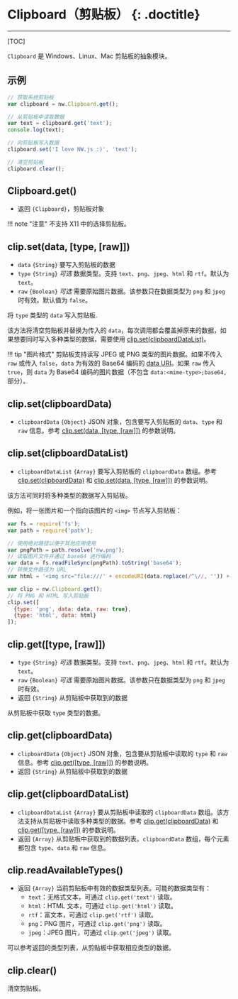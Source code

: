 # Clipboard（剪贴板） {: .doctitle}

---

[TOC]

`Clipboard` 是 Windows、Linux、Mac 剪贴板的抽象模块。

## 示例

```javascript
// 获取系统剪贴板
var clipboard = nw.Clipboard.get();

// 从剪贴板中读取数据
var text = clipboard.get('text');
console.log(text);

// 向剪贴板写入数据
clipboard.set('I love NW.js :)', 'text');

// 清空剪贴板
clipboard.clear();
```

## Clipboard.get()

* 返回 `{Clipboard}`，剪贴板对象

!!! note "注意"
    不支持 X11 中的选择剪贴板。

## clip.set(data, [type, [raw]])

* `data` `{String}` 要写入剪贴板的数据
* `type` `{String}` _可选_ 数据类型。支持 `text`、`png`、`jpeg`、`html` 和 `rtf`。默认为 `text`。
* `raw`  `{Boolean}` _可选_ 需要原始图片数据。该参数只在数据类型为 `png` 和 `jpeg` 时有效。默认值为 `false`。

将 `type` 类型的 `data` 写入剪贴板.

该方法将清空剪贴板并替换为传入的 `data`，每次调用都会覆盖掉原来的数据，如果想要同时写入多种类型的数据，需要使用 [clip.set(clipboardDataList)](#clipsetclipboarddatalist)。

!!! tip "图片格式"
    剪贴板支持读写 JPEG 或 PNG 类型的图片数据。如果不传入 `raw` 或传入 `false`，`data` 为有效的 Base64 编码的 [data URI](https://developer.mozilla.org/en-US/docs/Web/HTTP/data_URIs)。如果 `raw` 传入 `true`，则 `data` 为 Base64 编码的图片数据（不包含 `data:<mime-type>;base64,` 部分）。

## clip.set(clipboardData)

* `clipboardData` `{Object}` JSON 对象，包含要写入剪贴板的 `data`、`type` 和 `raw` 信息。参考 [clip.set(data, \[type, \[raw\]\])](#clipsetdata-type-raw) 的参数说明。

## clip.set(clipboardDataList)

* `clipboardDataList` `{Array}` 要写入剪贴板的 `clipboardData` 数组。参考 [clip.set(clipboardData)](#clipsetclipboarddata) 和 [clip.set(data, [type, [raw]])](#clipsetdata-type-raw) 的参数说明。

该方法可同时将多种类型的数据写入剪贴板。

例如，将一张图片和一个指向该图片的 `<img>` 节点写入剪贴板：

```javascript
var fs = require('fs');
var path = require('path');

// 使用绝对路径以便于其他应用使用
var pngPath = path.resolve('nw.png');
// 读取图片文件并通过 base64 进行编码
var data = fs.readFileSync(pngPath).toString('base64');
// 转换文件路径为 URL
var html = '<img src="file:///' + encodeURI(data.replace(/^\//, '')) + '">';

var clip = nw.Clipboard.get();
// 将 PNG 和 HTML 写入剪贴板
clip.set([
  {type: 'png', data: data, raw: true},
  {type: 'html', data: html}
]);
```

## clip.get([type, [raw]])

* `type` `{String}` _可选_ 数据类型。支持 `text`、`png`、`jpeg`、`html` 和 `rtf`。默认为 `text`。
* `raw`  `{Boolean}` _可选_ 需要原始图片数据。该参数只在数据类型为 `png` 和 `jpeg` 时有效。
* 返回 `{String}` 从剪贴板中获取到的数据

从剪贴板中获取 `type` 类型的数据。

## clip.get(clipboardData)

* `clipboardData` `{Object}` JSON 对象，包含要从剪贴板中读取的 `type` 和 `raw` 信息。参考 [clip.get([type, \[raw\]])](#clipgettype-raw) 的参数说明。
* 返回 `{String}` 从剪贴板中获取到的数据

## clip.get(clipboardDataList)

* `clipboardDataList` `{Array}` 要从剪贴板中读取的 `clipboardData` 数组。该方法支持从剪贴板中读取多种类型的数据。参考 [clip.get(clipboardData)](#clipgetclipboarddata) 和 [clip.get([type, [raw]])](#clipgettype-raw) 的参数说明。
* 返回 `{Array}` 从剪贴板中获取到的数据列表。`clipboardData` 数组，每个元素都包含 `type`、`data` 和 `raw` 信息。

## clip.readAvailableTypes()

* 返回 `{Array}` 当前剪贴板中有效的数据类型列表。可能的数据类型有：
    - `text`：无格式文本，可通过 `clip.get('text')` 读取。
    - `html`：HTML 文本，可通过 `clip.get('html')` 读取。 
    - `rtf`：富文本，可通过 `clip.get('rtf')` 读取。 
    - `png`：PNG 图片，可通过 `clip.get('png')` 读取。 
    - `jpeg`：JPEG 图片，可通过 `clip.get('jpeg')` 读取。 

可以参考返回的类型列表，从剪贴板中获取相应类型的数据。

## clip.clear()

清空剪贴板。
